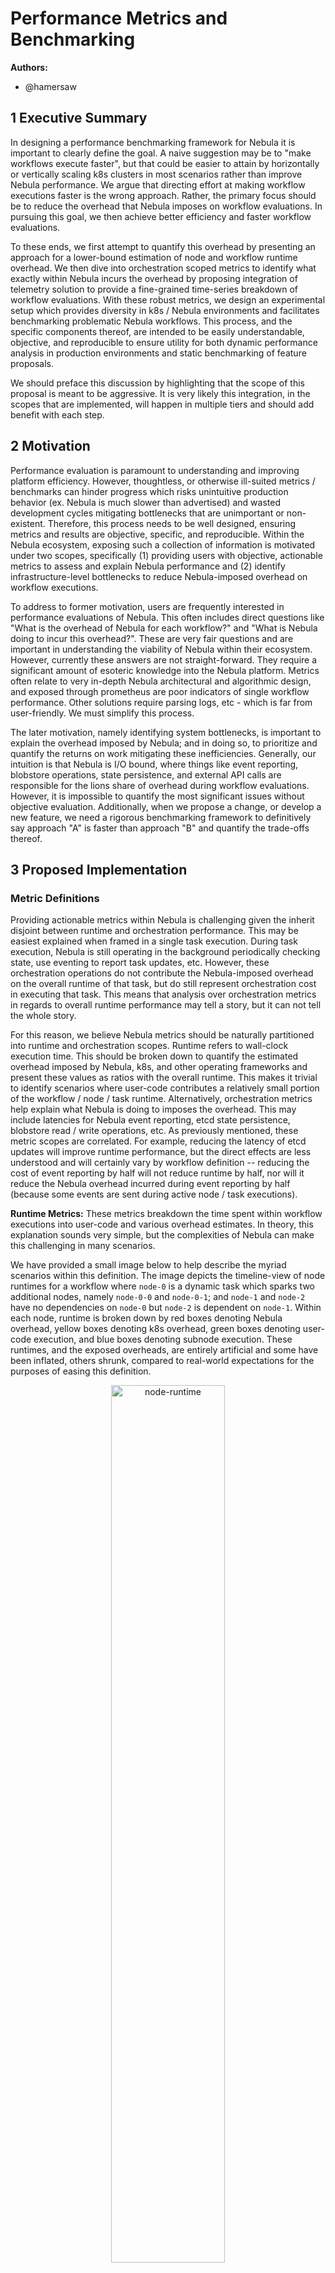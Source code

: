# Performance Metrics and Benchmarking

**Authors:**

- @hamersaw

## 1 Executive Summary

In designing a performance benchmarking framework for Nebula it is important to clearly define the goal. A naive suggestion may be to "make workflows execute faster", but that could be easier to attain by horizontally or vertically scaling k8s clusters in most scenarios rather than improve Nebula performance. We argue that directing effort at making workflow executions faster is the wrong approach. Rather, the primary focus should be to reduce the overhead that Nebula imposes on workflow evaluations. In pursuing this goal, we then achieve better efficiency and faster workflow evaluations.

To these ends, we first attempt to quantify this overhead by presenting an approach for a lower-bound estimation of node and workflow runtime overhead. We then dive into orchestration scoped metrics to identify what exactly within Nebula incurs the overhead by proposing integration of telemetry solution to provide a fine-grained time-series breakdown of workflow evaluations. With these robust metrics, we design an experimental setup which provides diversity in k8s / Nebula environments and facilitates benchmarking problematic Nebula workflows. This process, and the specific components thereof, are intended to be easily understandable, objective, and reproducible to ensure utility for both dynamic performance analysis in production environments and static benchmarking of feature proposals.

We should preface this discussion by highlighting that the scope of this proposal is meant to be aggressive. It is very likely this integration, in the scopes that are implemented, will happen in multiple tiers and should add benefit with each step.

## 2 Motivation

Performance evaluation is paramount to understanding and improving platform efficiency. However, thoughtless, or otherwise ill-suited metrics / benchmarks can hinder progress which risks unintuitive production behavior (ex. Nebula is much slower than advertised) and wasted development cycles mitigating bottlenecks that are unimportant or non-existent. Therefore, this process needs to be well designed, ensuring metrics and results are objective, specific, and reproducible. Within the Nebula ecosystem, exposing such a collection of information is motivated under two scopes, specifically (1) providing users with objective, actionable metrics to assess and explain Nebula performance and (2) identify infrastructure-level bottlenecks to reduce Nebula-imposed overhead on workflow executions.

To address to former motivation, users are frequently interested in performance evaluations of Nebula. This often includes direct questions like "What is the overhead of Nebula for each workflow?" and "What is Nebula doing to incur this overhead?". These are very fair questions and are important in understanding the viability of Nebula within their ecosystem. However, currently these answers are not straight-forward. They require a significant amount of esoteric knowledge into the Nebula platform. Metrics often relate to very in-depth Nebula architectural and algorithmic design, and exposed through prometheus are poor indicators of single workflow performance. Other solutions require parsing logs, etc - which is far from user-friendly. We must simplify this process.

The later motivation, namely identifying system bottlenecks, is important to explain the overhead imposed by Nebula; and in doing so, to prioritize and quantify the returns on work mitigating these inefficiencies. Generally, our intuition is that Nebula is I/O bound, where things like event reporting, blobstore operations, state persistence, and external API calls are responsible for the lions share of overhead during workflow evaluations. However, it is impossible to quantify the most significant issues without objective evaluation. Additionally, when we propose a change, or develop a new feature, we need a rigorous benchmarking framework to definitively say approach "A" is faster than approach "B" and quantify the trade-offs thereof.

## 3 Proposed Implementation

### Metric Definitions

Providing actionable metrics within Nebula is challenging given the inherit disjoint between runtime and orchestration performance. This may be easiest explained when framed in a single task execution. During task execution, Nebula is still operating in the background periodically checking state, use eventing to report task updates, etc. However, these orchestration operations do not contribute the Nebula-imposed overhead on the overall runtime of that task, but do still represent orchestration cost in executing that task. This means that analysis over orchestration metrics in regards to overall runtime performance may tell a story, but it can not tell the whole story.

For this reason, we believe Nebula metrics should be naturally partitioned into runtime and orchestration scopes. Runtime refers to wall-clock execution time. This should be broken down to quantify the estimated overhead imposed by Nebula, k8s, and other operating frameworks and present these values as ratios with the overall runtime. This makes it trivial to identify scenarios where user-code contributes a relatively small portion of the workflow / node / task runtime. Alternatively, orchestration metrics help explain what Nebula is doing to imposes the overhead. This may include latencies for Nebula event reporting, etcd state persistence, blobstore read / write operations, etc. As previously mentioned, these metric scopes are correlated. For example, reducing the latency of etcd updates will improve runtime performance, but the direct effects are less understood and will certainly vary by workflow definition -- reducing the cost of event reporting by half will not reduce runtime by half, nor will it reduce the Nebula overhead incurred during event reporting by half (because some events are sent during active node / task executions).
            
**Runtime Metrics:** These metrics breakdown the time spent within workflow executions into user-code and various overhead estimates. In theory, this explanation sounds very simple, but the complexities of Nebula can make this challenging in many scenarios.

We have provided a small image below to help describe the myriad scenarios within this definition. The image depicts the timeline-view of node runtimes for a workflow where `node-0` is a dynamic task which sparks two additional nodes, namely `node-0-0` and `node-0-1`; and `node-1` and `node-2` have no dependencies on `node-0` but `node-2` is dependent on `node-1`. Within each node, runtime is broken down by red boxes denoting Nebula overhead, yellow boxes denoting k8s overhead, green boxes denoting user-code execution, and blue boxes denoting subnode execution. These runtimes, and the exposed overheads, are entirely artificial and some have been inflated, others shrunk, compared to real-world expectations for the purposes of easing this definition. 

<p align="center" width="100%">
    <img width="60%" src="https://drive.google.com/uc?export=view&id=1Dl_xgoVBl1wXZjiUhTMBT8s0iIghgyPd" alt="node-runtime"> 
</p>

Perhaps, the best place to start is by defining what we mean by overhead. Within any node execution Nebula performs a variety or orchestration operations to ensure cohesion within the framework. These may include wrangling input data from multiple upstream nodes, using events and etcd writes to update node phases, etc. As outlined in the node runtime image these are typically pre and post processing operations on node executions. Additionally, k8s (and other external systems) require various housekeeping operations to ensure job execution. For example, creating / scheduling Pods and metadata maintenance thereof, pulling container images, managing container runtimes, and so on. This overhead anchors user-code runtimes and shown in the image. Basically, all nodes within Nebula spend a portion of their execution time executing user node, the rest, in some respect, may be attributed to overhead.

It is important to highlight that this overhead differs significantly between node types. For example, executing a `python-task` creates a k8s Pod and then periodically tracks it's status. The overhead here is clear, for example `node-1` or `node-2` have overhead for all pre-processing and post-processing operations. However, this becomes more difficult if the Pod fails after some time. Nebula will create a new retry attempt, but does the original Pod execution count as overhead? This complexity increases when analyzing dynamic tasks, which use a k8s Pod to dynamically compile a Nebula DAG and then proceed to execute that DAG as depicted in the blue box on `node-0` where it's children `node-0-0` and `node-0-1` are executing, or launchplans, which start an entirely separate workflow. Given the extreme complexity, we must reiterate that this overhead is provided only as an estimate and will likely reflect a lower-bound.

Since each node type requires a unique overhead computation it makes sense to define this on each [NodeHandler](https://github.com/nebulaclouds/nebulapropeller/blob/26ad85757c57cda41bf23a2b054d49eccaa8145d/pkg/controller/nodes/handler/iface.go#L10) individually. This will likely require additional metadata with the [NodeState](https://github.com/nebulaclouds/nebulapropeller/blob/master/pkg/controller/nodes/handler/state.go) for each type, for example temporary timestamps that may or may not be persisted to NebulaAdmin through eventing. Overhead estimates may be computed and reported as part of processing terminal phases.

Given overhead estimates for each node, we can aggregate this information to compute an overall workflow overhead estimate. Again, this computation is not well defined, naively we could aggregate all node overhead estimates, but that omits the time Nebula orchestration spends between executing a node after all of it's upstream dependencies have completed. We outline some of the scenarios where this delta can be large below:

- High Latency k8s Watch: NebulaPropeller opens a watch on k8s Pods, which means that every time a Pod status updates NebulaPropeller is informed. This enables Nebula to immediately detect and process Pod completions rather than waiting periodically. If this watch API has a large latency it could be seconds before Nebula is able to schedule downstream nodes. This is highlighted in the execution of `node-2` after `node-1` completes, there is about half a second where neither node is executing which should be attributed to Nebula overhead.
- Max Parallelism: Nebula workflows can restrict the number of concurrent node executions. This is useful as a defense mechanism, but does mean that a scheduleable node is held back. In the case it is unclear whether this should count as Nebula overhead or not.

In consideration of these complexities we propose to define the workflow overhead estimate as an aggregate of the overhead estimate and scheduling latency at each individual node. This seems to be the most honest and accurate portrayal.

Collecting and correctly reporting this information encompasses it's own challenges. Fortunately, Nebula already incorporates a robust eventing system used to report workflow, node, and task execution information which is then incorporated into the UI. The plan is to compute / collect this information within NebulaPropeller and include it in event messages. Specifically, we propose to extend the existing [NebulaIDL event protos](https://github.com/nebulaclouds/nebulaidl/blob/master/protos/nebulaidl/event/event.proto) with an `overhead estimation` value which can then be set on the NebulaAdmin [NodeExecution](https://github.com/nebulaclouds/nebulaadmin/blob/master/pkg/repositories/models/node_execution.go#L16) and [Execution (workflow)](https://github.com/nebulaclouds/nebulaadmin/blob/c80bd7c1a608cfd76f316b6cd4a0ceb9a707592a/pkg/repositories/models/execution.go#L20) models. This is the less intrusive change, alternatively we could report individual timestamps and store them in the models to compute overhead on the NebulaAdmin side. This would additionally improve the precision of Nebula runtime tracking in the UI. The correct approach should be debated.

**Orchestration Metrics:** These metrics provide insight into what Nebula is doing to incur overhead. As previously mentioned, these values do not directly correlate with workflow runtimes because Nebula performs orchestration operations during node / task executions.

We propose to integrate a telemetry library within NebulaPropeller to emit distributed traces of orchestration operations for each workflow execution. Telemetry traces involve defining a hierarchical collection of spans, where each span relates to single operation with a starting and ending timestamp. Spans typically relate to function invocations, network calls, database reads / writes, etc. This paradigm fits very well with how NebulaPropeller orchestrates workflow executions. For example, it uses a queuing system to periodically check various workflow state in _rounds_. Within each round it executes multiple _streaks_ which can include a single change followed by state persistence. Each _streak_ may involve blobstore reads / writes, k8s Pod operations, etc.

An example of using telemetry to define a NebulaWorkflow trace is depicted below. This is presented at a high level, depicting blue boxes for propeller rounds, green boxes for evaluation streaks, yellow boxes for etcd updates on state persistence, and red boxes for eventing, phase updates, blobstore read / writes, etc. This is not meant as an exact replica of the visualization, rather to provide deeper understanding of what is possible. For example, we can see when propeller evaluated a workflow, and within that evaluation how much time was spent performing various operations. This is very important when dissecting performance on a per-workflow basis. 

<p align="center" width="100%">
    <img width="60%" src="https://drive.google.com/uc?export=view&id=1Jlk71Y0JVv2b1vcbCzI2jbPHjgY4o4bo" alt="workflow-trace"> 
</p>

This will involve an additional dependency in NebulaPropeller and likely some boilerplate code in NebulaIDL to abstract initialization (if this will be used in other repositories). Many telemetry libraries require simple context decorating to define each span. This can either be manually implemented for fine-grained control or automatically included in each exported function. It is likely the former solution (ie. manually defining) will ensure more well-defined insight into performance without unnecessarily bloating metrics.

To begin, this integration is only necessary within NebulaPropeller. However, if we find this is useful it may be worth revisiting integration into NebulaAdmin and DataCatalog as well.

### Reproducible Performance Benchmarking

We have defined a diverse collection of objective metrics which cover both the runtime and orchestration scopes. These serve as a platform to easily analyze infrastructure performance and relate the impact on workflow execution durations. Now we need to define an experimental setup that ensures accurate performance measurements, coverage over a diverse portfolio, and the ability to yield reproducible results. We propose to partition this work into four distinct stages:

1. Provision Benchmarking Infrastructure
2. Deploy Nebula Components
3. Execute Workflow Portfolio
4. Aggregate Benchmark Results

We envision this process will be highly script-driven, standing on the shoulders of existing tooling. We can break each individual stage into a script (or multiple scripts) so that extensions (or reductions) in the breadth of analysis can use a mix-and-match solution. For example, executing benchmarks on existing clusters / Nebula deployments or evaluating additional workload-specific workflow portfolios like spark or ray tasks benchmarks. Initially, this process will be manually driven, but as the approach matures scripting ensures the ability to transition to automated github actions, etc.

**1. Provision Benchmarking Infrastructure:** The infrastructure, and specifically the k8s cluster, is an important component in the performance analysis of Nebula. Different providers and distributions can have significant effect on performance as there can be large variance on particular metrics, for example blobstore read / write performance between solutions and etcd imposes different CRD size limits depending on the k8s distribution. Simply, within the law of diminishing returns, the more environments that can be involved in testing, the more accurate benchmarks will be.
    
We specifically separate infrastructure provisioning because the goal is to support both ad-hoc testing in diverse environments and benchmarks using existing deployments. For the former, we want the ability to dynamically initialize k8s clusters. These should support the major cloud vendors (ie. EKS, GKE, etc) in addition to on-prem solutions (ex. k3s). This space has robust tooling, like terraform, that we suspect can be heavily leaned on to automate this process.

**2. Deploy Nebula Components:** Supporting automated Nebula deployments can be challenging given the extent and depth of k8s configuration. To promote an smooth benchmarking environment we further complicate this process by requiring support for Nebula specific configuration, where the performance of one option should be easily comparable to another. Additionally, we must support benchmarking over local Nebula branches which often contain unreleased features.

Nebula is a microservice architecture, where the framework is partitioned into many individually scalable parts (ex. NebulaConsole, NebulaAdmin, NebulaPropeller, etc). Currently deployment is partitioned into two separate scopes, namely single binary and full deployment. The single binary approach compiles all of the Nebula components into, you may have guessed it, a single binary. This is advantageous for quickly deploying Nebula, easing PoC deployments and development / testing iterations. In the scope of benchmarking we need to determine whether this can accurately represent a production-grade environment. If it can, this greatly simplifies the deployment process. If not, we will need to fall back to a full deployment which involves managing multiple Nebula components where complexities are increased with each additional modified component.

Fortunately the base [Nebula repository](https://github.com/nebulaclouds/nebula) contains [helm charts](https://github.com/nebulaclouds/nebula/tree/master/charts) for each release. These include both single binary (for the demo cluster) as well as cloud specific default deployments (ex. EKS, GKE, etc). It should be relatively easy to leverage these charts, with some minor modifications (ex. component images for updates, configuration updates) to help drive automated Nebula deployments.

**3. Execute Workflow Portfolio:** We need to be precise about the workflows we use to benchmark Nebula, with the goal to succinctly highlight known bottlenecks. Admittedly, this requires some esoteric knowledge and as performance bottlenecks are mitigating this will likely be an iterative process. While our initial goal is to define 10 - 15 workflows, which span functionality but are easily understandable, it is likely this process may evolve to break into multiple workflow portfolios. For example, one collection which tests Ray or Spark task performance specifically, etc. To begin, below we outline a few ideas:

- Short Running Tasks: Nebula excels at abstracting the costs associated with cloud execution and amortizing them over parallel execution of complex tasks. In scenarios where tasks are short-lived, Nebula overhead will be relatively large and can be responsible for large amount of workflow runtime. It is important to better understand these limitations to help Nebula adapt and support performant short running operations.
- Chained Cache Hits: Cache hits should be zero-cost but operationally require network I/O, database lookups, and blobstore read / writes. These contribute to unintuitive performance and should be minimized.
- Large Workflows: NebulaPropeller is designed as a k8s operator and consequently uses a k8s CRD to track workflow status. Within k8s, CRDs are stored in etcd, a KV store in which performance degradations are well documented as the value sizes increase. Understanding the implications of CRD size compared to workflow runtimes can help inform logical workflow structure.
- Large Fan-Out Map Tasks: Map tasks are designed to perform a single operation on a large collection of homogeneous data. Their implementation within Nebula goes further than syntactic sugar; rather, they reduce metadata maintenance to support larger scale than dynamic tasks, etc. To support increasing scales it is important to mitigate issues in executing over large fan outs.
- Nested Dynamic Workflows and Launchplans: Dynamics require k8s to execute a Pod which compiles a Nebula DAG that is subsequently execution. Similarly, launchplans spawn a separate CRD (and NebulaWorkflow) which is then tracked between workflows. Both of these features are very powerful in supporting developmental use-cases - however this does come at a cost.
- Parallelized Subworkflows: Many users logically partition code-bases into workflows which are then used as subworkflows. Within each of these calls, Nebula internally appends a "start" and "end" node to anchor these in the parent workflow which incurs additional costs in data movements, etc.

The process run a single workflow at a time to ensure accurate benchmark metrics. The goal of this work is not to load-test a deployment, but it could be easily adapted in the future. Fortunately, Nebula tooling already includes `nebulactl` which can be leveraged to first ensure the workflows are registered in the deployment and then start and monitor each execution to ensure they are serially executed.

**4. Aggregate Benchmark Results** To analyze and compare benchmarking results we need to aggregate performance metrics in a concise document. This process involves querying for workflow / node overheads and gathering summary statistics. These operations should be able to use existing tooling and just rely on parsing and formatting results. Initially this output will be a textual "benchmarking results" document with breakdowns for each individual workflow, an example of YAML format is below:

    nebula.benchmark.chained-cache:
      duration: 1m53s
      nebulaOverhead: 14%
      nodes:
      - n1:
        duration: 1m2s
        nebulaOverhead: 6%
      - n2:
        ...
      events:
        workflow:
          count: 5
          latency:
            p50: 21ms
            p90: 30ms
            p99: 35ms
        node:
          count: 18
          latency:
            ...
        task:
          ...
      blobstore
        writes:
          count: 20
          latency:
            p50: 98ms
            ...
        reads:
          count: 40
          latency:
            p50: 23ms
            ...
      propeller:
        rounds:
          ...
        streaks:
          ...

This format is common in our domain, but we could conceivably support JSON, etc in the future. Additionally, it allows script-driven comparisons between evaluations when it is useful to quantify the advantages of one approach over another. For example, it would be relatively simple to provide a script with mimics the YAML hierarchy with delta values such as below:

    nebula.benchmark.chained-cache:
      duration: -10s
      nebulaOverhead: -2.4%
      nodes:
      - n1:
        duration: -2s
        nebulaOverhead: -0.1%
      - n2:
        ...
      events:
        workflow:
          count: +0
          latency:
            p50: +0.1ms
            p90: +0.2ms
            p99: -0.1ms
        node:
          count: -2
          latency:
            ...

## 4 Metrics & Dashboards

Like literally, this entire thing is designing metrics ... see `"$everything_else"`.

Creating a separate dashboard specifically for performance benchmarks would be useful but is far too involved to offset the costs. However, integration of specific metric components into NebulaConsole would be both possible and helpful. For example, displaying the overhead estimate for each workflow / node in the UI and, if telemetry data is enabled, linking to the tracing agent from the workflow view makes in-depth performance analysis available to end users.

## 5 Drawbacks

The considerations for this proposal are rooted in esoteric knowledge of the Nebula infrastructure to ensure robust and flexible design. This means we can support diversity in environments and workflow definitions. That being said, the main concern is going down the wrong path. Metric reporting often bloats code-bases, where function logic is often prefixed and postfixed by some boilerplate context setting. If this solution proves to be incorrect, removing this should be relatively easy, but remains a non-negligible cost.

## 6 Alternatives

Currently, Nebula emits a collection of metrics through prometheus. This is very powerful in defining SLOs and macro tracking a Nebula deployment, but it is very cumbersome to analyze performance of an individual workflow. This is because prometheus metrics (1) are meant to have bounded label values, so using workflow id results in massive memory utilization and (2) values are reported in quantiles, so individual values are lost and a time-series based analysis is impossible. For these reasons, using existing prometheus metrics to inform performance benchmarking will result in inaccurate and imprecise results.

The [NebulaPropeller repository](https://github.com/nebulaclouds/nebulapropeller) contains a script called [fold_logs.py](https://github.com/nebulaclouds/nebulapropeller/blob/master/script/fold-logs.py). This script parses NebulaPropeller logs and outputs a hierarchical time-series breakdown of Nebulas management of an individual workflow. This output is probably very close to the telemetry data we expect to produce. However, this is based on parsing log messages which ensures that the results will be inaccurate and it is difficult to quantify operations unless specific "start X" and "stop X" logs are recorded. An example output of this script is provided below:

    hamersaw@ragnarok:~/development/nebulapropeller$ ./script/fold-logs.py ~/nebula.log fd5d4ee88f9dc4436a76
    Timestamp   Line    Duration    Hierarchical Log Layout
    ----------------------------------------------------------------------------------------------------
    18:08:38    282     14.0s       1 Workflow
    18:08:38    283     0.0s            1.1 Processing
    18:08:38    284     0.0s                1.1.1 StreakRound(Ready)
    18:08:38    289     0.0s                1.1.2 StreakRound(Running)
    18:08:38    292     0.0s                    1.1.2.1 UpdateNodePhase(start-node,NotYetStarted,Succeeded)
    18:08:38    298     0.0s                1.1.3 StreakRound(Running)
    18:08:38    299     0.0s                    1.1.3.1 UpdateNodePhase(n0,NotYetStarted,Queued)
    18:08:38    304     0.0s                1.1.4 StreakRound(Running)
    18:08:38    319     0.0s                    1.1.4.1 UpdateNodePhase(n0,Queued,Running)
    18:08:38    323     0.0s                1.1.5 StreakRound(Running)
    18:08:38    332     0.0s                1.1.6 StreakRound(Running)
    18:08:38    342     0.0s            1.2 Processing
    18:08:38    343     0.0s                1.2.1 StreakRound(Running)
    18:08:39    352     0.0s            1.3 Processing
    18:08:39    353     0.0s                1.3.1 StreakRound(Running)
    18:08:39    361     0.0s                1.3.2 StreakRound(Running)
    18:08:39    371     0.0s            1.4 Processing
    18:08:39    372     0.0s                1.4.1 StreakRound(Running)
    18:08:40    382     0.0s            1.5 Processing
    18:08:40    383     0.0s                1.5.1 StreakRound(Running)
    18:08:50    397     0.0s            1.6 Processing
    18:08:50    398     0.0s                1.6.1 StreakRound(Running)
    18:08:52    407     0.0s            1.7 Processing
    18:08:52    408     0.0s                1.7.1 StreakRound(Running)
    18:08:52    415     0.0s                    1.7.1.1 UpdateNodePhase(n0,Running,Succeeding)
    18:08:52    419     0.0s                1.7.2 StreakRound(Running)
    18:08:52    426     0.0s                1.7.3 StreakRound(Running)
    18:08:52    428     0.0s                    1.7.3.1 UpdateNodePhase(end-node,NotYetStarted,Queued)
    18:08:52    433     0.0s                1.7.4 StreakRound(Running)
    18:08:52    436     0.0s                    1.7.4.1 UpdateNodePhase(end-node,Queued,Succeeded)
    18:08:52    442     0.0s                1.7.5 StreakRound(Running)
    18:08:52    445     0.0s                1.7.6 StreakRound(Succeeding)
    18:08:52    453     0.0s            1.8 Processing

## 7 Potential Impact and Dependencies

Including a telemetry library is going to require additional complexity in Nebula setup. Similar to the existing support for prometheus, this is not going to be required for a Nebula deployment. Rather, it can be turned on / of on demand. Issues in collecting long-running traces at scale are a concern, so at least to begin, integrating always on fine-grained performance analysis in a production environment is likely in-advisable

## 8 Unresolved questions

- Do we compute overhead on the NebulaPropeller or NebulaAdmin side? If NebulaPropeller means we compute overhead on terminal phases and report a single `overhead-estimate` value in the event. Alternatively, NebulaAdmin requires additional complexity for storing a collection of timestamps and logic to compute overhead thereof.

- What is the most efficient solution for provisioning infrastructure and deploying Nebula? The proposed solution to use terraform and helm seems like a logical approach, but there may be unforeseen issues.

- Is telemetry the best solution for breaking down performance on a per-workflow basis? Specifically, our concerns are the difficulty of integration / collection framework setup and the levels of queryability.

- Do we need to capture CPU, memory, network I/O, etc? Currently, there is no indication that Nebula components are resource bound. This is especially true when comparing to the workloads they orchestrate. However, as this framework progresses it may be important to track this utilization to better inform deployments.

## 9 Conclusion

In this proposal we have defined runtime and orchestration metric definitions to provide robust insight into (1) overhead estimates incurred by executing workflows with Nebula and (2) time-series representations of Nebulas orchestration operations, respectively. These metrics will help end-users better understand Nebula performance in production environment and drive deeper performance analysis and proposals. We then outlined a script-driven experimental benchmarking setup which facilitates performance analysis with diversity in k8s and Nebula environments. Specific experiments manifest as a portfolio of Nebula workflows designed with esoteric knowledge to cover a breadth of performance issues. This process is important to help identify system-wide performance bottlenecks and enable quantifying feature improvements. We expect this aggressive solution can be refined and implemented multiple stages and will incrementally provide additional utility.
